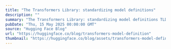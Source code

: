 ```yaml
---
title: "The Transformers Library: standardizing model definitions"
description: ""
summary: "The Transformers Library: standardizing model definitions TLDR: Going forward, we're aiming for Tran..."
pubDate: "Thu, 15 May 2025 00:00:00 GMT"
source: "Hugging Face Blog"
url: "https://huggingface.co/blog/transformers-model-definition"
thumbnail: "https://huggingface.co/blog/assets/transformers-model-definition/transformers-thumbnail.png"
---
```


